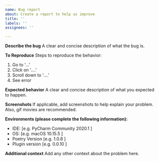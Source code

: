 ```yaml
---
name: Bug report
about: Create a report to help us improve
title: ''
labels: ''
assignees: ''

---
```


**Describe the bug**
A clear and concise description of what the bug is.

**To Reproduce**
Steps to reproduce the behavior:
1. Go to '...'
2. Click on '....'
3. Scroll down to '....'
4. See error

**Expected behavior**
A clear and concise description of what you expected to happen.

**Screenshots**
If applicable, add screenshots to help explain your problem.
Also, gif movies are recommended.

**Environments (please complete the following information):**
 - IDE: [e.g. PyCharm Community 2020.1 ]
 - OS: [e.g. macOS  10.15.5 ]
 - Poetry Version [e.g. 1.0.8 ]
 - Plugin version [e.g. 0.0.10 ]

**Additional context**
Add any other context about the problem here.
